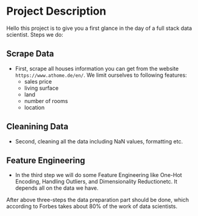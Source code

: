 # Project Description

Hello this project is to give you a first glance in the day of a full stack data scientist. Steps we do:

## Scrape Data
- First, scrape all houses information you can get from the website ```https://www.athome.de/en/```. We limit ourselves to following features:
  -  sales price
  -  living surface
  -  land
  -  number of rooms 
  -  location

## Cleanining Data
- Second, cleaning all the data including NaN values, formatting etc. 

## Feature Engineering
- In the third step we will do some Feature Engineering like One-Hot Encoding, Handling Outliers, and Dimensionality Reductionetc. It depends all on the data we have.

After above three-steps the data preparation part should be done, which according to Forbes takes about 80% of the work of data scientists.
